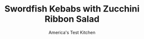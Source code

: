 ---
layout: ../../layouts/MarkdownPostLayout.astro
title: Swordfish Kebabs with Zucchini Ribbon Salad
author: America's Test Kitchen
pubDate: 2023-03-15
description: "Italian seasoning, an earthy blend of up to six different herbs, is a powerhouse ingredient in our homemade Italian dressing."
image_url: https://res.cloudinary.com/hksqkdlah/image/upload/ar_1:1,c_fill,dpr_2.0,f_auto,fl_lossy.progressive.strip_profile,g_faces:auto,q_auto:low,w_344/31088_sfs-swordfish-kebobs-with-zucchini-ribbon-salad-8
tags: ["Main Courses","Fish & Seafood","Weeknight","Grilling & Barbecue","Cookbook Collection"]
calories: 2349
protein: 47
carbohydrates: 10
fats: 
fiber: 3
ingredients: ["7 tablespoons, extra-virgin olive oil","1/4 cup, lemon juice (2 lemons)","1 tablespoon dried, Italian seasoning",", Salt and pepper","2 pounds skinless, swordfish steaks, 1 inch thick, cut into 1-inch chunks","3 , zucchini (8 ounces each), shaved into ribbons with vegetable peeler, seeds discarded","3 ounces (3 cups) baby, kale","3 ounces, ricotta salata, shaved with vegetable peeler","2 tablespoons, chopped fresh mint"]
serves: 4
time: "30 minutes"
instructions: ["Whisk 1/4 cup oil, 2 tablespoons lemon juice, Italian seasoning, 3/4 teaspoon salt, and 1/2 teaspoon pepper together in large bowl. Add swordfish and toss to coat. Thread swordfish evenly onto 4 metal skewers.","Whisk remaining 3 tablespoons oil, remaining 2 tablespoons lemon juice, 1 teaspoon salt, and 1 teaspoon pepper together in second large bowl; set dressing aside.","Grill skewers over hot fire, turning often, until swordfish registers 140 degrees, 9 to 12 minutes. Transfer to platter. Add zucchini, kale, ricotta salata, and mint to bowl with dressing and toss to coat. Serve with swordfish."]
nutrition: ["1199 mg Potassium","629 mg Phosphorus","78 mg Calcium","3 mg Iron","92 mg Magnesium","797 mg Sodium","1 mg Zinc","39 g Fat","18 mg Niacin (B3)","24 g Monounsaturated","5 g Polyunsaturated","39 mg Vitamin C","31 µg Vitamin D","149 mg Cholesterol","7 g Saturated","3 g Fiber","56 µg Folate (food)","1 g Sugars","177 µg Vitamin K","243 g Water","10 g Carbs","56 µg Folate equivalent (total)","47 g Protein","8 mg Vitamin E","3 µg Vitamin B12","1 mg Vitamin B6","303 µg Vitamin A","587 kcal Energy","2349 calories"]
notes: "To prevent the salad from becoming watery, wait until just before serving to toss the ingredients."
---